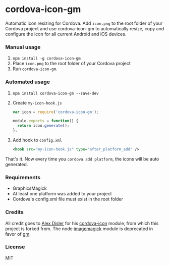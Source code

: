 # cordova-icon-gm

Automatic icon resizing for Cordova. Add `icon.png` to the root folder of your Cordova project and use cordova-icon-gm to automatically resize, copy and configure the icon for all current Android and iOS devices.

### Manual usage
1. `npm install -g cordova-icon-gm`
2. Place `icon.png` to the root folder of your Cordova project
3. Run `cordova-icon-gm`.

### Automated usage
1. `npm install cordova-icon-gm --save-dev`

2. Create `my-icon-hook.js`
    ```javascript
    var icon = require('cordova-icon-gm');
    
    module.exports = function() {
      return icon.generate();
    };
    ```

3. Add hook to `config.xml`
    ```xml
    <hook src="my-icon-hook.js" type="after_platform_add" />
    ```

That's it. Now every time you `cordova add platform`, the icons will be auto generated.

### Requirements
- GraphicsMagick
- At least one platform was added to your project
- Cordova's config.xml file must exist in the root folder

### Credits
All credit goes to [Alex Disler](https://github.com/AlexDisler) for his [cordova-icon](https://github.com/AlexDisler/cordova-icon) module, from which this project is forked from. The node [imagemagick](https://www.npmjs.org/package/imagemagick) module is deprecated in favor of [gm](https://www.npmjs.org/package/gm).

### License

MIT
